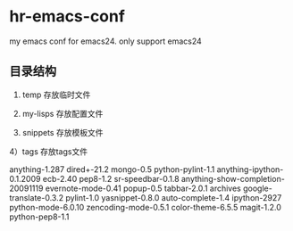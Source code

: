 hr-emacs-conf
=============

my emacs conf for emacs24. only support emacs24


目录结构
---------
1) temp 存放临时文件

2) my-lisps 存放配置文件

3) snippets 存放模板文件

4）tags 存放tags文件

anything-1.287                     dired+-21.2             mongo-0.5           python-pylint-1.1
anything-ipython-0.1.2009          ecb-2.40                pep8-1.2            sr-speedbar-0.1.8
anything-show-completion-20091119  evernote-mode-0.41      popup-0.5           tabbar-2.0.1
archives                           google-translate-0.3.2  pylint-1.0          yasnippet-0.8.0
auto-complete-1.4                  ipython-2927            python-mode-6.0.10  zencoding-mode-0.5.1
color-theme-6.5.5                  magit-1.2.0             python-pep8-1.1     
